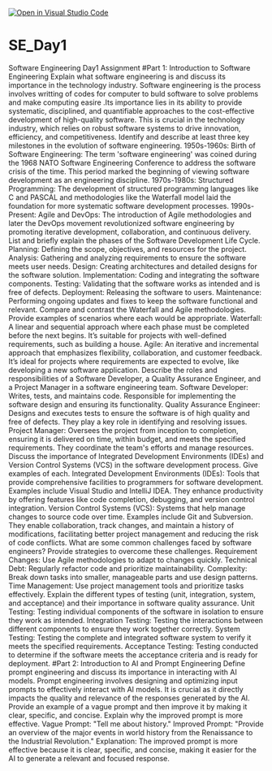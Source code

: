 [![Open in Visual Studio Code](https://classroom.github.com/assets/open-in-vscode-2e0aaae1b6195c2367325f4f02e2d04e9abb55f0b24a779b69b11b9e10269abc.svg)](https://classroom.github.com/online_ide?assignment_repo_id=16953408&assignment_repo_type=AssignmentRepo)
# SE_Day1
Software Engineering Day1 Assignment
#Part 1: Introduction to Software Engineering
Explain what software engineering is and discuss its importance in the technology industry.
Software engineering is the process involves writting of codes for computer to buld software to solve problems and make computing easire .Its importance lies in its ability to provide systematic, disciplined, and quantifiable approaches to the cost-effective development of high-quality software. This is crucial in the technology industry, which relies on robust software systems to drive innovation, efficiency, and competitiveness.
Identify and describe at least three key milestones in the evolution of software engineering.
1950s-1960s: Birth of Software Engineering: The term 'software engineering' was coined during the 1968 NATO Software Engineering Conference to address the software crisis of the time. This period marked the beginning of viewing software development as an engineering discipline.
1970s-1980s: Structured Programming: The development of structured programming languages like C and PASCAL and methodologies like the Waterfall model laid the foundation for more systematic software development processes.
1990s-Present: Agile and DevOps: The introduction of Agile methodologies and later the DevOps movement revolutionized software engineering by promoting iterative development, collaboration, and continuous delivery.
List and briefly explain the phases of the Software Development Life Cycle.
Planning: Defining the scope, objectives, and resources for the project.
Analysis: Gathering and analyzing requirements to ensure the software meets user needs.
Design: Creating architectures and detailed designs for the software solution.
Implementation: Coding and integrating the software components.
Testing: Validating that the software works as intended and is free of defects.
Deployment: Releasing the software to users. 
Maintenance: Performing ongoing updates and fixes to keep the software functional and relevant.
Compare and contrast the Waterfall and Agile methodologies. Provide examples of scenarios where each would be appropriate.
Waterfall: A linear and sequential approach where each phase must be completed before the next begins. It’s suitable for projects with well-defined requirements, such as building a house.
Agile: An iterative and incremental approach that emphasizes flexibility, collaboration, and customer feedback. It’s ideal for projects where requirements are expected to evolve, like developing a new software application.
Describe the roles and responsibilities of a Software Developer, a Quality Assurance Engineer, and a Project Manager in a software engineering team.
Software Developer: Writes, tests, and maintains code. Responsible for implementing the software design and ensuring its functionality.
Quality Assurance Engineer: Designs and executes tests to ensure the software is of high quality and free of defects. They play a key role in identifying and resolving issues.
Project Manager: Oversees the project from inception to completion, ensuring it is delivered on time, within budget, and meets the specified requirements. They coordinate the team's efforts and manage resources.
Discuss the importance of Integrated Development Environments (IDEs) and Version Control Systems (VCS) in the software development process. Give examples of each.
Integrated Development Environments (IDEs): Tools that provide comprehensive facilities to programmers for software development. Examples include Visual Studio and IntelliJ IDEA. They enhance productivity by offering features like code completion, debugging, and version control integration.
Version Control Systems (VCS): Systems that help manage changes to source code over time. Examples include Git and Subversion. They enable collaboration, track changes, and maintain a history of modifications, facilitating better project management and reducing the risk of code conflicts.
What are some common challenges faced by software engineers? Provide strategies to overcome these challenges.
Requirement Changes: Use Agile methodologies to adapt to changes quickly.
Technical Debt: Regularly refactor code and prioritize maintainability.
Complexity: Break down tasks into smaller, manageable parts and use design patterns.
Time Management: Use project management tools and prioritize tasks effectively.
Explain the different types of testing (unit, integration, system, and acceptance) and their importance in software quality assurance.
Unit Testing: Testing individual components of the software in isolation to ensure they work as intended.
Integration Testing: Testing the interactions between different components to ensure they work together correctly.
System Testing: Testing the complete and integrated software system to verify it meets the specified requirements.
Acceptance Testing: Testing conducted to determine if the software meets the acceptance criteria and is ready for deployment.
#Part 2: Introduction to AI and Prompt Engineering
Define prompt engineering and discuss its importance in interacting with AI models.
Prompt engineering involves designing and optimizing input prompts to effectively interact with AI models. It is crucial as it directly impacts the quality and relevance of the responses generated by the AI.
Provide an example of a vague prompt and then improve it by making it clear, specific, and concise. Explain why the improved prompt is more effective.
Vague Prompt: "Tell me about history."
Improved Prompt: "Provide an overview of the major events in world history from the Renaissance to the Industrial Revolution."
Explanation: The improved prompt is more effective because it is clear, specific, and concise, making it easier for the AI to generate a relevant and focused response.
